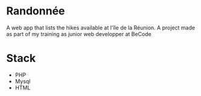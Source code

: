 # Randonnée
A web app that lists the hikes available at l'île de la Réunion. A project made as part of my training as junior web developper at BeCode

# Stack
- PHP
- Mysql
- HTML